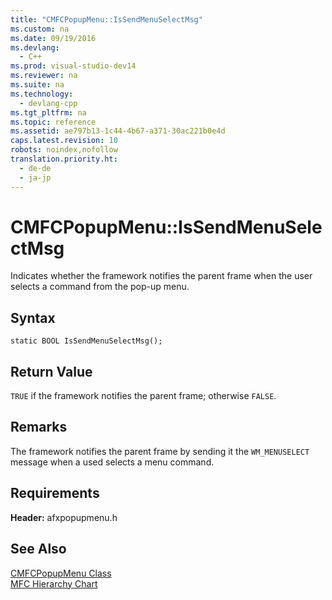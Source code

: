 ```yaml
---
title: "CMFCPopupMenu::IsSendMenuSelectMsg"
ms.custom: na
ms.date: 09/19/2016
ms.devlang: 
  - C++
ms.prod: visual-studio-dev14
ms.reviewer: na
ms.suite: na
ms.technology: 
  - devlang-cpp
ms.tgt_pltfrm: na
ms.topic: reference
ms.assetid: ae797b13-1c44-4b67-a371-30ac221b0e4d
caps.latest.revision: 10
robots: noindex,nofollow
translation.priority.ht: 
  - de-de
  - ja-jp
---
```

# CMFCPopupMenu::IsSendMenuSelectMsg
Indicates whether the framework notifies the parent frame when the user selects a command from the pop-up menu.  
  
## Syntax  
  
```  
static BOOL IsSendMenuSelectMsg();  
```  
  
## Return Value  
 `TRUE` if the framework notifies the parent frame; otherwise `FALSE`.  
  
## Remarks  
 The framework notifies the parent frame by sending it the `WM_MENUSELECT` message when a used selects a menu command.  
  
## Requirements  
 **Header:** afxpopupmenu.h  
  
## See Also  
 [CMFCPopupMenu Class](../vs140/CMFCPopupMenu-Class.md)   
 [MFC Hierarchy Chart](../vs140/Hierarchy-Chart.md)